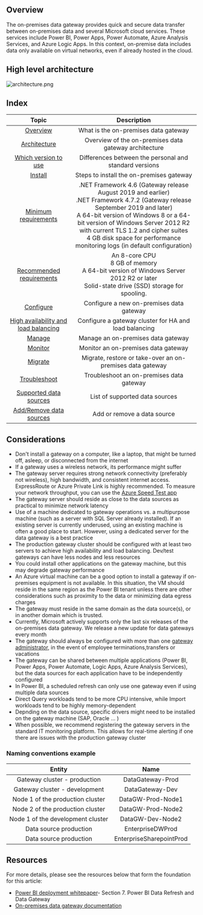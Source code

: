## Overview
The on-premises data gateway provides quick and secure data transfer between on-premises data and several Microsoft cloud services. These services include Power BI, Power Apps, Power Automate, Azure Analysis Services, 
and Azure Logic Apps. In this context, on-premise data includes data only available on virtual networks, even if already hosted in the cloud. 

## High level architecture
![architecture.png](https://docs.microsoft.com/en-us/data-integration/gateway/media/service-gateway-onprem-indepth/on-prem-data-gateway-how-it-works.png)

## Index
| Topic | Description |
|:------------------------:|:-----------------------:|
| [Overview](https://docs.microsoft.com/en-us/data-integration/gateway/service-gateway-onprem) | What is the on-premises data gateway | 
| [Architecture](https://docs.microsoft.com/en-us/data-integration/gateway/service-gateway-onprem-indepth) | Overview of the on-premises data gateway architecture | 
| [Which version to use](https://docs.microsoft.com/en-us/power-bi/connect-data/service-gateway-personal-mode#on-premises-data-gateway-vs-on-premises-data-gateway-personal-mode) | Differences between the personal and standard versions |
| [Install](https://docs.microsoft.com/en-us/data-integration/gateway/service-gateway-install) | Steps to install the on-premises gateway | 
| [Minimum requirements](https://docs.microsoft.com/en-us/data-integration/gateway/service-gateway-install#minimum-requirements) | .NET Framework 4.6 (Gateway release August 2019 and earlier) <br /> .NET Framework 4.7.2 (Gateway release September 2019 and later) <br /> A 64-bit version of Windows 8 or a 64-bit version of Windows Server 2012 R2 with current TLS 1.2 and cipher suites <br /> 4 GB disk space for performance monitoring logs (in default configuration) |
| [Recommended requirements](https://docs.microsoft.com/en-us/data-integration/gateway/service-gateway-install#recommended) | An 8-core CPU <br /> 8 GB of memory <br /> A 64-bit version of Windows Server 2012 R2 or later <br /> Solid-state drive (SSD) storage for spooling. | 
| [Configure](https://docs.microsoft.com/en-us/data-integration/gateway/service-gateway-app) | Configure a new on-premises data gateway |
| [High availability and load balancing](https://docs.microsoft.com/en-us/data-integration/gateway/service-gateway-high-availability-clusters) | Configure a gateway cluster for HA and load balancing | 
| [Manage](https://docs.microsoft.com/en-us/data-integration/gateway/service-gateway-manage) | Manage an on-premises data gateway |
| [Monitor](https://docs.microsoft.com/en-us/data-integration/gateway/service-gateway-performance) | Monitor an on-premises data gateway |
| [Migrate](https://docs.microsoft.com/en-us/data-integration/gateway/service-gateway-migrate) | Migrate, restore or take-over an on-premises data gateway |
| [Troubleshoot](https://docs.microsoft.com/en-us/data-integration/gateway/service-gateway-tshoot) | Troubleshoot an on-premises data gateway |  
| [Supported data sources](https://docs.microsoft.com/en-us/power-bi/connect-data/power-bi-data-sources) | List of supported data sources |
| [Add/Remove data sources](https://docs.microsoft.com/en-us/power-bi/connect-data/service-gateway-data-sources) | Add or remove a data source |


## Considerations
*	Don't install a gateway on a computer, like a laptop, that might be turned off, asleep, or disconnected from the internet
*	If a gateway uses a wireless network, its performance might suffer
* The gateway server requires strong network connectivity (preferably not wireless), high bandwidth, and consistent internet access. ExpressRoute or Azure Private Link is highly recommended. To measure your network throughput, you can use the [Azure Speed Test app](https://azurespeedtest.azurewebsites.net/)
* The gateway server should reside as close to the data sources as practical to minimize network latency
* Use of a machine dedicated to gateway operations vs. a multipurpose machine (such as a server with SQL Server already installed). If an existing server is currently underused, using an existing machine is often a good place to start. However, using a dedicated server for the data gateway is a best practice 
* The production gateway cluster should be configured with at least two servers to achieve high availability and load balancing. Dev/test gateways can have less nodes and less resources
*	You could install other applications on the gateway machine, but this may degrade gateway performance
* An Azure virtual machine can be a good option to install a gateway if on-premises equipment is not available. In this situation, the VM should reside in the same region as the Power BI tenant unless there are other considerations such as proximity to the data or minimizing data egress charges
* The gateway must reside in the same domain as the data source(s), or in another domain
which is trusted.
* Currently, Microsoft actively supports only the last six releases of the on-premises data gateway. We release a new update for data gateways every month
* The gateway should always be configured with more than one [gateway administrator](https://docs.microsoft.com/en-us/data-integration/gateway/service-gateway-manage#manage-gateway-admins), in the event of employee terminations,transfers or vacations
* The gateway can be shared between multiple applications (Power BI, Power Apps, Power Automate, Logic Apps, Azure Analysis Services), but the data sources for each application have to be independently configured 
* In Power BI, a scheduled refresh can only use one gateway even if using multiple data sources
* Direct Query workloads tend to be more CPU intensive, while Import workloads tend to be highly memory-dependent
* Depnding on the data source, specific drivers might need to be installed on the gateway machine (SAP, Oracle ... )
* When possible, we recommend registering the gateway servers in the standard IT monitoring platform. This allows for real-time alerting if one there are issues with the production gateway cluster

### Naming conventions example
| Entity | Name |
|:------------------------:|:-----------------------:|
|Gateway cluster - production|DataGateway-Prod|
|Gateway cluster - development|DataGateway-Dev|
|Node 1 of the production cluster|DataGW-Prod-Node1|
|Node 2 of the production cluster|DataGW-Prod-Node2|
|Node 1 of the development cluster|DataGW-Dev-Node2|
|Data source production|EnterpriseDWProd|
|Data source production|EnterpriseSharepointProd|

## Resources
For more details, please see the resources below that form the foundation for this article:
* [Power BI deployment whitepaper](https://aka.ms/PBIEnterpriseDeploymentWP)- Section 7. Power BI Data Refresh and Data Gateway
* [On-premises data gateway documentation](https://docs.microsoft.com/en-us/data-integration/gateway/)
 
